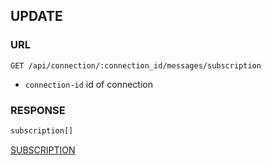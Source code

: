 
## UPDATE


### URL

```
GET /api/connection/:connection_id/messages/subscription
```

- `connection-id`
id of connection


### RESPONSE

```typescript
subscription[]
```

[SUBSCRIPTION](./def/subscription)
